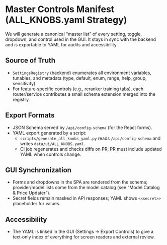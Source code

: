 # Master Controls Manifest (ALL_KNOBS.yaml Strategy)

We will generate a canonical “master list” of every setting, toggle, dropdown, and control used in the GUI. It stays in sync with the backend and is exportable to YAML for audits and accessibility.

## Source of Truth
- `SettingsRegistry` (backend) enumerates all environment variables, tunables, and metadata (type, default, enum, range, help, group, sensitivity).
- For feature‑specific controls (e.g., reranker training tabs), each router/service contributes a small schema extension merged into the registry.

## Export Formats
- JSON Schema served by `/api/config-schema` (for the React forms).
- YAML export generated by a script:
  - `scripts/generate_all_knobs_yaml.py` reads `/api/config-schema` and writes `data/ui/ALL_KNOBS.yaml`.
  - CI job regenerates and checks diffs on PR; PR must include updated YAML when controls change.

## GUI Synchronization
- Forms and dropdowns in the SPA are rendered from the schema; provider/model lists come from the model catalog (see “Model Catalog & Price Updater”).
- Secret fields remain masked in API responses; YAML shows `<<secret>>` placeholder for values.

## Accessibility
- The YAML is linked in the GUI (Settings → Export Controls) to give a text‑only index of everything for screen readers and external review.

